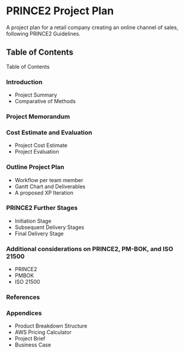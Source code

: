 # PRINCE2 Project Plan
A project plan for a retail company creating an online channel of sales, following PRINCE2 Guidelines.

## Table of Contents

Table of Contents

### Introduction
- Project Summary
- Comparative of Methods

### Project Memorandum

### Cost Estimate and Evaluation
- Project Cost Estimate
- Project Evaluation

### Outline Project Plan
- Workflow per team member
- Gantt Chart and Deliverables
- A proposed XP Iteration

### PRINCE2 Further Stages
- Initiation Stage
- Subsequent Delivery Stages
- Final Delivery Stage

### Additional considerations on PRINCE2, PM-BOK, and ISO 21500
- PRINCE2
- PMBOK
- ISO 21500

### References

### Appendices
- Product Breakdown Structure
- AWS Pricing Calculator
- Project Brief
- Business Case


